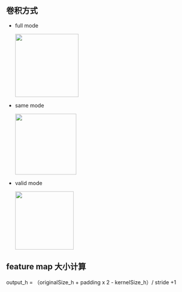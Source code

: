## 卷积方式

+ full mode
  
  <img src="../img/2022-10-26-08-51-04-image.png" title="" alt="" width="169">

+ same mode
  
  <img title="" src="../img/2022-10-26-08-51-50-image.png" alt="" width="163">

+ valid mode
  
  <img title="" src="../img/2022-10-26-08-53-52-image.png" alt="" width="156">   

## feature map 大小计算

  output_h = （originalSize_h + padding x 2 - kernelSize_h）/ stride +1

